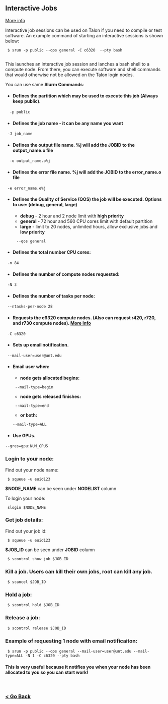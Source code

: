 ## Interactive Jobs

[More info](https://hpc.unt.edu/slurm)
>
>
Interactive job sessions can be used on Talon if you need to compile or test software. An example command of starting an interactive sessions is shown below:



```
 $ srun -p public --qos general -C c6320  --pty bash
 
```
This launches an interactive job session and lanches a bash shell to a compute node. From there, you can execute software and shell commands that would otherwise not be allowed on the Talon login nodes.

You can use same **Slurm Commands**:



* ####    Defines the partition which may be used to execute this job (Always keep public).
```
  -p public
```

* ####    Defines the job name - it can be any name you want
```
 -J job_name
```

* ####    Defines the output file name. %j will add the JOBID to the output_name.o file
```
  -o output_name.o%j
```

* ####    Defines the error file name. %j will add the JOBID to the error_name.o file
```
 -e error_name.e%j
```

* ####    Defines the Quality of Service (**QOS**) the job will be executed. Options to use: (debug, general, large)
  * **debug** - 2 hour and 2 node limit with **high priority**
  * **general** - 72 hour and 560 CPU cores limit with default partition
  * **large** - limit to 20 nodes, unlimited hours, allow exclusive jobs and **low priority**
 
```
     --qos general
```

* ####    Defines the total number CPU cores:
```
 -n 84
```

* ####    Defines the number of compute nodes requested:
```
 -N 3
```

* ####    Defines the number of tasks per node:
```
 --ntasks-per-node 28
```

* ####    Requests the c6320 compute nodes. (Also can request r420, r720, and r730 compute nodes). [More Info](https://hpc.unt.edu/compute-nodes)
```
 -C c6320
```

* ####    Sets up email notification.
```
 --mail-user=user@unt.edu
```

* ####    Email user when:
  * **node gets allocated begins:**
  ```
   --mail-type=begin
  ```
  * **node gets released finishes:**
  ```
   --mail-type=end
  ```
  * **or both:**
   ```
   --mail-type=ALL
   ```
* ####    Use GPUs.
```
--gres=gpu:NUM_GPUS
```

### Login to your node:

Find out your node name:
```
 $ squeue -u euid123
```
**\$NODE_NAME** can be seen under **NODELIST** column

To login your node:
```
 slogin $NODE_NAME
```


### Get job details:

Find out your job id:
```
 $ squeue -u euid123
```
**\$JOB_ID** can be seen under **JOBID** column

```
 $ scontrol show job $JOB_ID
```


### Kill a job. Users can kill their own jobs, root can kill any job.
```
 $ scancel $JOB_ID
```

### Hold a job:
```
 $ scontrol hold $JOB_ID
```


### Release a job:
```
 $ scontrol release $JOB_ID
```

### Example of requesting 1 node with email notificaiton:


```
 $ srun -p public --qos general --mail-user=user@unt.edu --mail-type=ALL -N 1 -C c6320 --pty bash
```
#### This is very useful because it notifies you when your node has been allocated to you so you can start work!


<br/>

### [< Go Back](https://github.com/gmihaila/unt_hpc)
